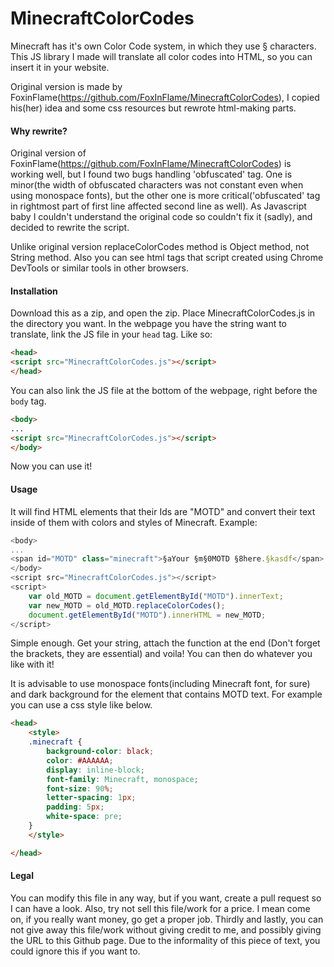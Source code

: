 # MinecraftColorCodes
Minecraft has it's own Color Code system, in which they use § characters.
This JS library I made will translate all color codes into HTML, so you can insert it in your website.

Original version is made by FoxinFlame(https://github.com/FoxInFlame/MinecraftColorCodes), I copied his(her) idea and some css resources but rewrote html-making parts.

#### Why rewrite?

Original version of FoxinFlame(https://github.com/FoxInFlame/MinecraftColorCodes) is working well, but I found two bugs handling 'obfuscated' tag. One is minor(the width of obfuscated characters was not constant even when using monospace fonts), but the other one is more critical('obfuscated' tag in rightmost part of first line affected second line as well). As Javascript baby I couldn't understand the original code so couldn't fix it (sadly), and decided to rewrite the script.

Unlike original version replaceColorCodes method is Object method, not String method. Also you can see html tags that script created using Chrome DevTools or similar tools in other browsers.

#### Installation
Download this as a zip, and open the zip.
Place MinecraftColorCodes.js in the directory you want.
In the webpage you have the string want to translate, link the JS file in your ``` head ``` tag.
Like so:

```html
<head>
<script src="MinecraftColorCodes.js"></script>
</head>
```

You can also link the JS file at the bottom of the webpage, right before the ```body``` tag. 

```html
<body>
...
<script src="MinecraftColorCodes.js"></script>
</body>
```

Now you can use it!

#### Usage
It will find HTML elements that their Ids are  "MOTD" and convert their text inside of them with colors and styles of Minecraft.
Example:

```javascript
<body>
...
<span id="MOTD" class="minecraft">§aYour §m§0MOTD §8here.§kasdf</span>
</body>
<script src="MinecraftColorCodes.js"></script>
<script>
    var old_MOTD = document.getElementById("MOTD").innerText;
    var new_MOTD = old_MOTD.replaceColorCodes();
    document.getElementById("MOTD").innerHTML = new_MOTD;
</script>
```
Simple enough. Get your string, attach the function at the end (Don't forget the brackets, they are essential) and voila! You can then do whatever you like with it!

It is advisable to use monospace fonts(including Minecraft font, for sure) and dark background for the element that contains MOTD text. For example you can use a css style like below.

```html
<head>
    <style>
    .minecraft {
        background-color: black;
        color: #AAAAAA;
        display: inline-block;
        font-family: Minecraft, monospace;
        font-size: 90%;
        letter-spacing: 1px;
        padding: 5px;
        white-space: pre;
    }
    </style>

</head>
```

#### Legal
You can modify this file in any way, but if you want, create a pull request so I can have a look. Also, try not sell this file/work for a price. I mean come on, if you really want money, go get a proper job. Thirdly and lastly, you can not give away this file/work without giving credit to me, and possibly giving the URL to this Github page. Due to the informality of this piece of text, you could ignore this if you want to.
